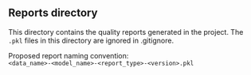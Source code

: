 ## Reports directory
This directory contains the quality reports generated in the project. 
The `.pkl` files in this directory are ignored in .gitignore.

Proposed report naming convention:  
`<data_name>-<model_name>-<report_type>-<version>.pkl`